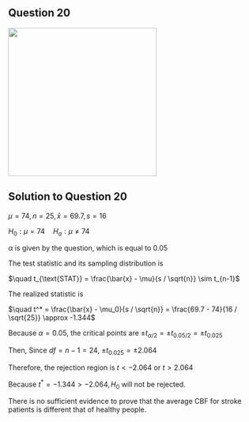 ## Question 20
<img src="https://github.com/user-attachments/assets/bcd1875e-5706-4eb8-b4a0-883b4a692e0d" width="300">

## Solution to Question 20
$\mu = 74, n = 25, \bar{x} = 69.7, s = 16$ 

$H_0 : \mu = 74 \quad H_a : \mu \neq 74$

$\alpha$ is given by the question, which is equal to $0.05$

The test statistic and its sampling distribution is

$\quad t_{\text{STAT}} = \frac{\bar{x} - \mu}{s / \sqrt{n}} \sim t_{n-1}$

The realized statistic is

$\quad t^* = \frac{\bar{x} - \mu_0}{s / \sqrt{n}} = \frac{69.7 - 74}{16 / \sqrt{25}} \approx -1.344$

Because $\alpha = 0.05$, the critical points are $\pm t_{\alpha / 2} = \pm t_{0.05 / 2} = \pm t_{0.025}$

Then, Since $df = n - 1 = 24$, $\pm t_{0.025} = \pm 2.064$

Therefore, the rejection region is $t < -2.064$ or $t > 2.064$

Because $t^* = -1.344 > -2.064, H_0$ will not be rejected.

There is no sufficient evidence to prove that the average CBF for stroke patients is different that of healthy people.
